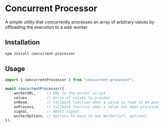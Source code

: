 # Concurrent Processor

A simple utility that concurrently processes an array of arbitrary values by offloading the execution to a web worker.

## Installation

```bash
npm install concurrent-processor
```

## Usage

```javascript
import { concurrentProcessor } from "concurrent-processor";

await concurrentProcessor({
	workerURL,     // URL to the worker script
	values,        // Array of values to process
	onRead,        // Callback function when a value is read to be passed to the worker
	onProcess,     // Callback function when a value has been processed
	signal,        // Abort signal
	workerOptions, // Options to pass to new Worker(url, options)
});
```
